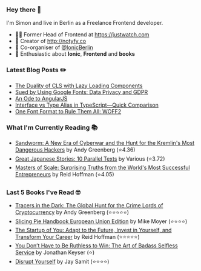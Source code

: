 ### Hey there 👋

I'm Simon and live in Berlin as a Freelance Frontend developer.

* 👨‍💻 Former Head of Frontend at https://justwatch.com
* 🔔 Creator of http://notyfy.co
* 📅 Co-organiser of [@IonicBerlin](https://twitter.com/IonicBerlin)
* 🥰 Enthusiastic about **Ionic**, **Frontend** and **books**

### Latest Blog Posts ✏️
<!-- BLOG-POST-LIST:START -->
- [The Duality of CLS with Lazy Loading Components](https://wicki.io/posts/2022-03-cls-with-lazy-loading-components/)
- [Sued by Using Google Fonts: Data Privacy and GDPR](https://wicki.io/posts/2022-02-goodbye-google-fonts-data-privacy-gdpr/)
- [An Ode to AngularJS](https://wicki.io/posts/2022-01-an-ode-to-angularjs/)
- [Interface vs Type Alias in TypeScript—Quick Comparison](https://wicki.io/posts/2022-01-quick-comparison-interface-vs-type-alias/)
- [One Font Format to Rule Them All: WOFF2](https://wicki.io/posts/2021-11-woff2-one-font-format-to-rule-them-all/)
<!-- BLOG-POST-LIST:END -->

### What I'm Currently Reading 📚
<!-- GOODREADS-LIST:START -->
- [Sandworm: A New Era of Cyberwar and the Hunt for the Kremlin's Most Dangerous Hackers](https://www.goodreads.com/review/show/6834829689?utm_medium=api&utm_source=rss) by Andy Greenberg (⭐️4.36)
- [Great Japanese Stories: 10 Parallel Texts](https://www.goodreads.com/review/show/6742788390?utm_medium=api&utm_source=rss) by Various (⭐️3.72)
- [Masters of Scale: Surprising Truths from the World's Most Successful Entrepreneurs](https://www.goodreads.com/review/show/6725304305?utm_medium=api&utm_source=rss) by Reid Hoffman (⭐️4.05)
<!-- GOODREADS-LIST:END -->

### Last 5 Books I've Read 🤓
<!-- GOODREADS-READ-LIST:START -->
- [Tracers in the Dark: The Global Hunt for the Crime Lords of Cryptocurrency](https://www.goodreads.com/review/show/6039007284?utm_medium=api&utm_source=rss) by Andy Greenberg (⭐⭐⭐⭐⭐)
- [Slicing Pie Handbook European Union Edition](https://www.goodreads.com/review/show/6474033638?utm_medium=api&utm_source=rss) by Mike Moyer (⭐⭐⭐⭐)
- [The Startup of You: Adapt to the Future, Invest in Yourself, and Transform Your Career](https://www.goodreads.com/review/show/6625040932?utm_medium=api&utm_source=rss) by Reid Hoffman (⭐⭐⭐⭐⭐)
- [You Don’t Have to Be Ruthless to Win: The Art of Badass Selfless Service](https://www.goodreads.com/review/show/2944083276?utm_medium=api&utm_source=rss) by Jonathan Keyser (⭐)
- [Disrupt Yourself](https://www.goodreads.com/review/show/6023183461?utm_medium=api&utm_source=rss) by Jay Samit (⭐⭐⭐⭐)
<!-- GOODREADS-READ-LIST:END -->
